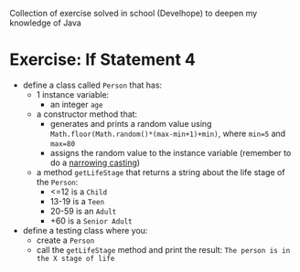 Collection of exercise solved in school (Develhope) to deepen my knowledge of Java

# Exercise: If Statement 4
* define a class called `Person` that has:
  * 1 instance variable:
    * an integer `age`
  * a constructor method that:
    * generates and prints a random value using `Math.floor(Math.random()*(max-min+1)+min)`, where `min=5` and `max=80`
    * assigns the random value to the instance variable (remember to do a [narrowing casting](https://www.w3schools.com/java/java_type_casting.asp))
  * a method `getLifeStage` that returns a string about the life stage of the `Person`:
    * <=12 is a `Child`
    * 13-19 is a `Teen`
    * 20-59 is an `Adult`
    * +60 is a `Senior Adult`
* define a testing class where you:
  * create a `Person`
  * call the `getLifeStage` method and print the result: `The person is in the X stage of life`
